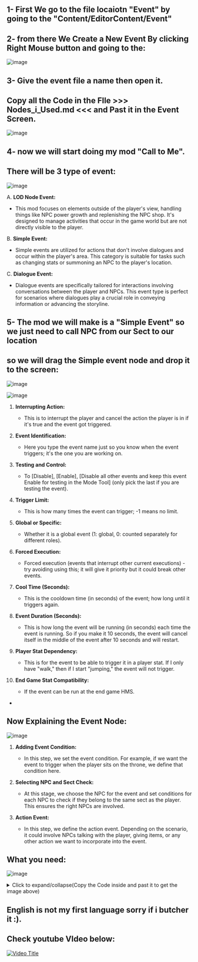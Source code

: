 ## 1- First We go to the file locaiotn "Event" by going to the "Content/EditorContent/Event"

## 2- from there We Create a New Event By clicking Right Mouse button and going to the:

![image](https://github.com/mrnbrase/The-Matchless-Kungfu-English-ModGuide/assets/5586194/ce411169-38e0-408d-bc97-df4a7f0e3198)


## 3- Give the event file a name then open it.
## Copy all the Code in the FIle >>> Nodes_i_Used.md <<< and Past it in the Event Screen.

![image](https://github.com/mrnbrase/The-Matchless-Kungfu-English-ModGuide/assets/5586194/d06b72d3-143d-4eed-b850-40ffd5d1d0a3)


## 4- now we will start doing my mod "Call to Me".


## There will be 3 type of event:
![image](https://github.com/mrnbrase/The-Matchless-Kungfu-English-ModGuide/assets/5586194/9a9f09f9-1a18-48a0-bef6-be9418c013f6)


A. **LOD Node Event:**
   - This mod focuses on elements outside of the player's view, handling things like NPC power growth and replenishing the NPC shop. It's designed to manage activities that occur in the game world but are not directly visible to the player.

B. **Simple Event:**
   - Simple events are utilized for actions that don't involve dialogues and occur within the player's area. This category is suitable for tasks such as changing stats or summoning an NPC to the player's location.

C. **Dialogue Event:**
   - Dialogue events are specifically tailored for interactions involving conversations between the player and NPCs. This event type is perfect for scenarios where dialogues play a crucial role in conveying information or advancing the storyline.

## 5- The mod we will make is a "Simple Event" so we just need to call NPC from our Sect to our location
## so we will drag the Simple event node and drop it to the screen:
![image](https://github.com/mrnbrase/The-Matchless-Kungfu-English-ModGuide/assets/5586194/1ff06ca4-f3f1-40da-b32a-74d0cedff8c3)


![image](https://github.com/mrnbrase/The-Matchless-Kungfu-English-ModGuide/assets/5586194/a17f2d6b-aeea-467c-9799-5de736f19364)


1. **Interrupting Action:**
   - This is to interrupt the player and cancel the action the player is in if it's true and the event got triggered.

2. **Event Identification:**
   - Here you type the event name just so you know when the event triggers; it's the one you are working on.

3. **Testing and Control:**
   - To [Disable], [Enable], [Disable all other events and keep this event Enable for testing in the Mode Tool] (only pick the last if you are testing the event).

4. **Trigger Limit:**
   - This is how many times the event can trigger; -1 means no limit.

5. **Global or Specific:**
   - Whether it is a global event (1: global, 0: counted separately for different roles).

6. **Forced Execution:**
   - Forced execution (events that interrupt other current executions) - try avoiding using this; it will give it priority but it could break other events.

7. **Cool Time (Seconds):**
   - This is the cooldown time (in seconds) of the event; how long until it triggers again.

8. **Event Duration (Seconds):**
   - This is how long the event will be running (in seconds) each time the event is running. So if you make it 10 seconds, the event will cancel itself in the middle of the event after 10 seconds and will restart.

9. **Player Stat Dependency:**
   - This is for the event to be able to trigger it in a player stat. If I only have "walk," then if I start "jumping," the event will not trigger.

10. **End Game Stat Compatibility:**
    - If the event can be run at the end game HMS.
-


## Now Explaining the Event Node:

![image](https://github.com/mrnbrase/The-Matchless-Kungfu-English-ModGuide/assets/5586194/0bc5c985-ccd9-4a24-b635-7a1bf286ad1a)

1. **Adding Event Condition:**
   - In this step, we set the event condition. For example, if we want the event to trigger when the player sits on the throne, we define that condition here.

2. **Selecting NPC and Sect Check:**
   - At this stage, we choose the NPC for the event and set conditions for each NPC to check if they belong to the same sect as the player. This ensures the right NPCs are involved.

3. **Action Event:**
   - In this step, we define the action event. Depending on the scenario, it could involve NPCs talking with the player, giving items, or any other action we want to incorporate into the event.


## What you need:

![image](https://github.com/mrnbrase/The-Matchless-Kungfu-English-ModGuide/assets/5586194/7153eeb5-a529-4514-bf4e-109050894d2a)


<details>
<summary>Click to expand/collapse(Copy the Code inside and past it to get the image above)</summary>


```javascript
Begin Object Class=/Script/EventEditor.EventGraphNode_Precondition Name="EventGraphNode_Precondition_4"
   Begin Object Class=/Game/EditorContent/Event/Precondition/EP_CanEventByBehaviors.EP_CanEventByBehaviors_C Name="EP_CanEventByBehaviors_C_0"
   End Object
   Begin Object Name="EP_CanEventByBehaviors_C_0"
      可执行事件的行为列表(8)=(TableName="behavior_relation",Label="经营坐班",ValueOfInt=-1,ValueOfString="behavior_160")
      可执行事件的行为列表(9)=(TableName="behavior_relation",Label="坐宝座",ValueOfInt=-1,ValueOfString="behavior_152")
      可执行事件的行为列表(10)=(TableName="behavior_relation",Label="吹箫",ValueOfInt=-1,ValueOfString="behavior_198")
      可执行事件的行为列表(11)=(TableName="behavior_relation",Label="驻足",ValueOfInt=-1,ValueOfString="behavior_130")
      可执行事件的行为列表(12)=(TableName="behavior_relation",Label="站岗",ValueOfInt=-1,ValueOfString="behavior_212")
      可执行事件的行为列表(13)=(TableName="behavior_relation",Label="睡觉·床",ValueOfInt=-1,ValueOfString="behavior_102")
      可执行事件的行为列表(14)=(TableName="behavior_relation",Label="睡觉·草席",ValueOfInt=-1,ValueOfString="behavior_123")
      可执行事件的行为列表(15)=(TableName="behavior_relation",Label="打招呼",ValueOfInt=-1,ValueOfString="behavior_1039")
      可执行事件的行为列表(16)=(TableName="behavior_relation",Label="乞讨行为",ValueOfInt=-1,ValueOfString="behavior_116")
      可执行事件的行为列表(17)=(TableName="behavior_relation",Label="游泳",ValueOfInt=-1,ValueOfString="behavior_swim")
      InputList(0)=None
      NodeGuid=C87C4D2C4BB92CEDA9C60FAD5B328C09
      EventGraphNode=EventGraphNode_Precondition'"EventGraphNode_Precondition_4"'
   End Object
   EventNode=EP_CanEventByBehaviors_C'"EP_CanEventByBehaviors_C_0"'
   NodePosX=1792
   NodePosY=-1088
   NodeGuid=C87C4D2C4BB92CEDA9C60FAD5B328C09
   CustomProperties Pin (PinId=ECC677194DD171A65FCB998298466954,PinName="被检查的角色实体",PinType.PinCategory="Input",PinType.PinSubCategory="Public",PinType.PinSubCategoryObject=None,PinType.PinSubCategoryMemberReference=(),PinType.PinValueType=(),PinType.ContainerType=None,PinType.bIsReference=False,PinType.bIsConst=False,PinType.bIsWeakPointer=False,PinType.bIsUObjectWrapper=False,LinkedTo=(EventGraphNode_Input_22 3DD94DCD45F770B5D0053A920C72D77A,),PersistentGuid=00000000000000000000000000000000,bHidden=False,bNotConnectable=False,bDefaultValueIsReadOnly=False,bDefaultValueIsIgnored=False,bAdvancedView=False,bOrphanedPin=False,)
   CustomProperties Pin (PinId=810E1D1641719C9D90FE4CA16125037A,PinName="前置条件",PinType.PinCategory="Precondition",PinType.PinSubCategory="Private",PinType.PinSubCategoryObject=None,PinType.PinSubCategoryMemberReference=(),PinType.PinValueType=(),PinType.ContainerType=None,PinType.bIsReference=False,PinType.bIsConst=False,PinType.bIsWeakPointer=False,PinType.bIsUObjectWrapper=False,LinkedTo=(EventGraphNode_CP_And_2 0487985F419F9D855E1FD684D28D3C0E,),PersistentGuid=00000000000000000000000000000000,bHidden=False,bNotConnectable=False,bDefaultValueIsReadOnly=False,bDefaultValueIsIgnored=False,bAdvancedView=False,bOrphanedPin=False,)
End Object
Begin Object Class=/Script/UnrealEd.EdGraphNode_Comment Name="EdGraphNode_Comment_2"
   CommentColor=(R=0.000000,G=0.128237,B=1.000000,A=1.000000)
   NodePosX=1248
   NodePosY=-1184
   NodeWidth=944
   NodeHeight=416
   NodeComment="To Make Sure That The Actor we are calling are not doing anything Important"
   NodeGuid=DABEBF6A4B1915DD4CE6B69BCFE79B6A
End Object
Begin Object Class=/Script/EventEditor.EventGraphNode_Input Name="EventGraphNode_Input_22"
   Begin Object Class=/Game/EditorContent/Event/Input/EI_GetFilterActor.EI_GetFilterActor_C Name="EI_GetFilterActor_C_3"
   End Object
   Begin Object Name="EI_GetFilterActor_C_3"
      Field="target"
      NodeGuid=38DE950C4DC0C46FBA0A8DB3F94013C5
      EventGraphNode=EventGraphNode_Input'"EventGraphNode_Input_22"'
   End Object
   EventNode=EI_GetFilterActor_C'"EI_GetFilterActor_C_3"'
   NodePosX=1280
   NodePosY=-1088
   NodeGuid=38DE950C4DC0C46FBA0A8DB3F94013C5
   CustomProperties Pin (PinId=3DD94DCD45F770B5D0053A920C72D77A,PinName="输入器",Direction="EGPD_Output",PinType.PinCategory="Input",PinType.PinSubCategory="Private",PinType.PinSubCategoryObject=None,PinType.PinSubCategoryMemberReference=(),PinType.PinValueType=(),PinType.ContainerType=None,PinType.bIsReference=False,PinType.bIsConst=False,PinType.bIsWeakPointer=False,PinType.bIsUObjectWrapper=False,LinkedTo=(EventGraphNode_Precondition_4 ECC677194DD171A65FCB998298466954,),PersistentGuid=00000000000000000000000000000000,bHidden=False,bNotConnectable=False,bDefaultValueIsReadOnly=False,bDefaultValueIsIgnored=False,bAdvancedView=False,bOrphanedPin=False,)
End Object
Begin Object Class=/Script/EventEditor.EventGraphNode_Precondition Name="EventGraphNode_Precondition_5"
   Begin Object Class=/Game/EditorContent/Event/Precondition/EP_IsInCage.EP_IsInCage_C Name="EP_IsInCage_C_1"
   End Object
   Begin Object Name="EP_IsInCage_C_1"
      IsReverse=True
      InputList(0)=None
      NodeGuid=591BAB8248D367D231DAC7A081953164
      EventGraphNode=EventGraphNode_Precondition'"EventGraphNode_Precondition_5"'
   End Object
   EventNode=EP_IsInCage_C'"EP_IsInCage_C_1"'
   NodePosX=1920
   NodePosY=-912
   NodeGuid=591BAB8248D367D231DAC7A081953164
   CustomProperties Pin (PinId=695E617646F731E49FC4A49C7587A555,PinName="目标对象",PinType.PinCategory="Input",PinType.PinSubCategory="Public",PinType.PinSubCategoryObject=None,PinType.PinSubCategoryMemberReference=(),PinType.PinValueType=(),PinType.ContainerType=None,PinType.bIsReference=False,PinType.bIsConst=False,PinType.bIsWeakPointer=False,PinType.bIsUObjectWrapper=False,LinkedTo=(EventGraphNode_Input_23 3DD94DCD45F770B5D0053A920C72D77A,),PersistentGuid=00000000000000000000000000000000,bHidden=False,bNotConnectable=False,bDefaultValueIsReadOnly=False,bDefaultValueIsIgnored=False,bAdvancedView=False,bOrphanedPin=False,)
   CustomProperties Pin (PinId=37F2E98F406FF7F922424DB28A55FDF3,PinName="前置条件",PinType.PinCategory="Precondition",PinType.PinSubCategory="Private",PinType.PinSubCategoryObject=None,PinType.PinSubCategoryMemberReference=(),PinType.PinValueType=(),PinType.ContainerType=None,PinType.bIsReference=False,PinType.bIsConst=False,PinType.bIsWeakPointer=False,PinType.bIsUObjectWrapper=False,LinkedTo=(EventGraphNode_CP_And_2 024CE2B44C5619FBE6D40783D3B20FFE,),PersistentGuid=00000000000000000000000000000000,bHidden=False,bNotConnectable=False,bDefaultValueIsReadOnly=False,bDefaultValueIsIgnored=False,bAdvancedView=False,bOrphanedPin=False,)
End Object
Begin Object Class=/Script/EventEditor.EventGraphNode_CP_And Name="EventGraphNode_CP_And_2"
   Begin Object Class=/Script/Event.EventNode_CP_And Name="EventNode_CP_And_5"
   End Object
   Begin Object Name="EventNode_CP_And_5"
      PreconditionList(0)=EP_CanEventByBehaviors_C'"EventGraphNode_Precondition_4.EP_CanEventByBehaviors_C_0"'
      PreconditionList(1)=EP_IsInCage_C'"EventGraphNode_Precondition_5.EP_IsInCage_C_1"'
      NodeGuid=176C93F04A8B9B909364428600603AEF
      EventGraphNode=EventGraphNode_CP_And'"EventGraphNode_CP_And_2"'
   End Object
   EventNode=EventNode_CP_And'"EventNode_CP_And_5"'
   NodePosX=1296
   NodePosY=-944
   NodeGuid=176C93F04A8B9B909364428600603AEF
   CustomProperties Pin (PinId=69197B0C466A02AD911A908C4E30B307,PinName="前置条件",PinType.PinCategory="Precondition",PinType.PinSubCategory="Private",PinType.PinSubCategoryObject=None,PinType.PinSubCategoryMemberReference=(),PinType.PinValueType=(),PinType.ContainerType=None,PinType.bIsReference=False,PinType.bIsConst=False,PinType.bIsWeakPointer=False,PinType.bIsUObjectWrapper=False,LinkedTo=(EventGraphNode_CP_And_5 AD2205BE424F8A88B3033496257C718B,),PersistentGuid=00000000000000000000000000000000,bHidden=False,bNotConnectable=False,bDefaultValueIsReadOnly=False,bDefaultValueIsIgnored=False,bAdvancedView=False,bOrphanedPin=False,)
   CustomProperties Pin (PinId=0487985F419F9D855E1FD684D28D3C0E,PinName="前置条件",Direction="EGPD_Output",PinType.PinCategory="Precondition",PinType.PinSubCategory="Private",PinType.PinSubCategoryObject=None,PinType.PinSubCategoryMemberReference=(),PinType.PinValueType=(),PinType.ContainerType=None,PinType.bIsReference=False,PinType.bIsConst=False,PinType.bIsWeakPointer=False,PinType.bIsUObjectWrapper=False,LinkedTo=(EventGraphNode_Precondition_4 810E1D1641719C9D90FE4CA16125037A,),PersistentGuid=00000000000000000000000000000000,bHidden=False,bNotConnectable=False,bDefaultValueIsReadOnly=False,bDefaultValueIsIgnored=False,bAdvancedView=False,bOrphanedPin=False,)
   CustomProperties Pin (PinId=024CE2B44C5619FBE6D40783D3B20FFE,PinName="前置条件",Direction="EGPD_Output",PinType.PinCategory="Precondition",PinType.PinSubCategory="Private",PinType.PinSubCategoryObject=None,PinType.PinSubCategoryMemberReference=(),PinType.PinValueType=(),PinType.ContainerType=None,PinType.bIsReference=False,PinType.bIsConst=False,PinType.bIsWeakPointer=False,PinType.bIsUObjectWrapper=False,LinkedTo=(EventGraphNode_Precondition_5 37F2E98F406FF7F922424DB28A55FDF3,),PersistentGuid=00000000000000000000000000000000,bHidden=False,bNotConnectable=False,bDefaultValueIsReadOnly=False,bDefaultValueIsIgnored=False,bAdvancedView=False,bOrphanedPin=False,)
End Object
Begin Object Class=/Script/EventEditor.EventGraphNode_Input Name="EventGraphNode_Input_23"
   Begin Object Class=/Game/EditorContent/Event/Input/EI_GetFilterActor.EI_GetFilterActor_C Name="EI_GetFilterActor_C_4"
   End Object
   Begin Object Name="EI_GetFilterActor_C_4"
      Field="target"
      NodeGuid=759F64EA45F343884E52C5A287CB8D14
      EventGraphNode=EventGraphNode_Input'"EventGraphNode_Input_23"'
   End Object
   EventNode=EI_GetFilterActor_C'"EI_GetFilterActor_C_4"'
   NodePosX=1552
   NodePosY=-944
   NodeGuid=759F64EA45F343884E52C5A287CB8D14
   CustomProperties Pin (PinId=3DD94DCD45F770B5D0053A920C72D77A,PinName="输入器",Direction="EGPD_Output",PinType.PinCategory="Input",PinType.PinSubCategory="Private",PinType.PinSubCategoryObject=None,PinType.PinSubCategoryMemberReference=(),PinType.PinValueType=(),PinType.ContainerType=None,PinType.bIsReference=False,PinType.bIsConst=False,PinType.bIsWeakPointer=False,PinType.bIsUObjectWrapper=False,LinkedTo=(EventGraphNode_Precondition_5 695E617646F731E49FC4A49C7587A555,),PersistentGuid=00000000000000000000000000000000,bHidden=False,bNotConnectable=False,bDefaultValueIsReadOnly=False,bDefaultValueIsIgnored=False,bAdvancedView=False,bOrphanedPin=False,)
End Object
```
</details>

## English is not my first language sorry if i butcher it :).
## Check youtube VIdeo below:
[![Video Title](https://img.youtube.com/vi/E43eZcV0NgY/0.jpg)](https://youtu.be/E43eZcV0NgY)
